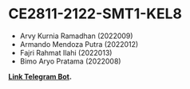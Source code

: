# CE2811-2122-SMT1-KEL8

- Arvy Kurnia Ramadhan (2022009)
- Armando Mendoza Putra (2022012)
- Fajri Rahmat Ilahi (2022013)
- Bimo Aryo Pratama (2022008)


 **[Link Telegram Bot](https://t.me/CE2811_2122_SMT1_KEL8_BOT).**

